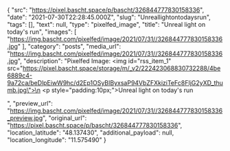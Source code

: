 {
  "src": "https://pixel.bascht.space/p/bascht/326844777830158336",
  "date": "2021-07-30T22:28:45.000Z",
  "slug": "Unreallightontodaysrun",
  "tags": [],
  "text": null,
  "type": "pixelfed_image",
  "title": "Unreal light on today's run",
  "images": [
    "https://img.bascht.com/pixelfed/image/2021/07/31//326844777830158336.jpg"
  ],
  "category": "posts",
  "media_url": "https://img.bascht.com/pixelfed/image/2021/07/31//326844777830158336.jpg",
  "description": "Pixelfed Image: <img id=\"rss_item_1\" src=\"https://pixel.bascht.space/storage/m/_v2/222423068830732288/4be6889c4-9a72ca/beDlpEiwW9hc/d2Ep1OSyBIByxsaP94VbZFXkiziTeFc8FIjG2yXD_thumb.jpg\">\n            <p style=\"padding:10px;\">Unreal light on today's run</p>",
  "preview_url": "https://img.bascht.com/pixelfed/image/2021/07/31//326844777830158336_preview.jpg",
  "original_url": "https://pixel.bascht.space/p/bascht/326844777830158336",
  "location_latitude": "48.137430",
  "additional_payload": null,
  "location_longitude": "11.575490"
}